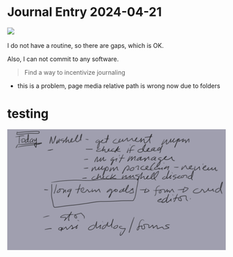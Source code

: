 # Journal Entry 2024-04-21

![](https://bing.com/th?id=OHR.CadesCove_EN-US4359486356_1920x1080.jpg&rf=LaDigue_1920x1080.jpg&pid=hp)

I do not have a routine, so there are gaps, which is OK. 
 
Also, I can not commit to any software.

> Find a way to incentivize journaling

- this is a problem, page media relative path is wrong now
  due to folders 

# testing

![Apr 21](./media/21.png)

